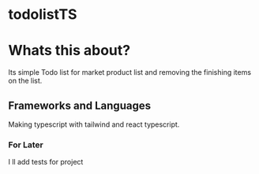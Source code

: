 # todolistTS
# Whats this about?

Its simple Todo list for market product list and removing the finishing items on the list.


## Frameworks and Languages
Making typescript with tailwind and react typescript.


### For Later

I ll add tests for project